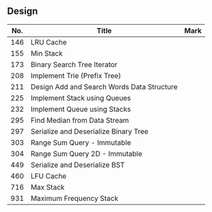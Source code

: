 ## Design
| No.  | Title                                                       | Mark |
|------|-------------------------------------------------------------|------|
| 146 | LRU Cache                                  |      |
| 155 | Min Stack                                  |      |
| 173 | Binary Search Tree Iterator                |      |
| 208 | Implement Trie (Prefix Tree)               |      |
| 211 | Design Add and Search Words Data Structure |      |
| 225 | Implement Stack using Queues               |      |
| 232 | Implement Queue using Stacks               |      |
| 295 | Find Median from Data Stream               |      |
| 297 | Serialize and Deserialize Binary Tree      |      |
| 303 | Range Sum Query - Immutable                |      |
| 304 | Range Sum Query 2D - Immutable             |      |
| 449 | Serialize and Deserialize BST              |      |
| 460 | LFU Cache                                  |      |
| 716 | Max Stack                                  |      |
| 931 | Maximum Frequency Stack                    |      |
